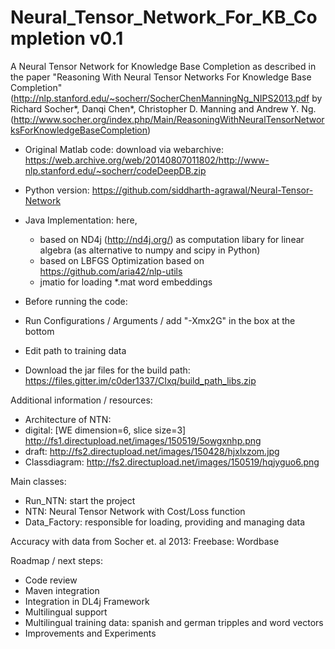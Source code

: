 # Neural_Tensor_Network_For_KB_Completion v0.1
A Neural Tensor Network for Knowledge Base Completion as described in the paper "Reasoning With Neural Tensor Networks For Knowledge Base Completion" (http://nlp.stanford.edu/~socherr/SocherChenManningNg_NIPS2013.pdf by Richard Socher*, Danqi Chen*, Christopher D. Manning and Andrew Y. Ng. 
(http://www.socher.org/index.php/Main/ReasoningWithNeuralTensorNetworksForKnowledgeBaseCompletion)

- Original Matlab code: download via webarchive: https://web.archive.org/web/20140807011802/http://www-nlp.stanford.edu/~socherr/codeDeepDB.zip
- Python version: https://github.com/siddharth-agrawal/Neural-Tensor-Network

- Java Implementation: here,
  - based on ND4j (http://nd4j.org/) as computation libary for linear algebra (as alternative to numpy and scipy in Python)
  - based on LBFGS Optimization based on https://github.com/aria42/nlp-utils
  - jmatio for loading *.mat word embeddings
  
- Before running the code:
 - Run Configurations / Arguments / add "-Xmx2G" in the box at the bottom
 - Edit path to training data
 - Download the jar files for the build path: https://files.gitter.im/c0der1337/CIxq/build_path_libs.zip


Additional information / resources:
- Architecture of NTN: 
 - digital: [WE dimension=6, slice size=3] http://fs1.directupload.net/images/150519/5owgxnhp.png  
 - draft: http://fs2.directupload.net/images/150428/hjxlxzom.jpg
- Classdiagram: http://fs2.directupload.net/images/150519/hqjyguo6.png


Main classes:
- Run_NTN: start the project
- NTN: Neural Tensor Network with Cost/Loss function
- Data_Factory: responsible for loading, providing and managing data

Accuracy with data from Socher et. al 2013: Freebase: Wordbase

Roadmap / next steps:
- Code review
- Maven integration
- Integration in DL4j Framework
- Multilingual support
 - Multilingual training data: spanish and german tripples and word vectors
- Improvements and Experiments
